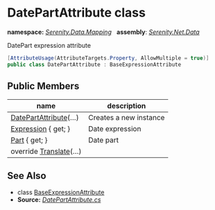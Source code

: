 # DatePartAttribute class
**namespace:** *[Serenity.Data.Mapping](../README.md#serenity.data.mapping-namespace)*   **assembly**: *[Serenity.Net.Data](../README.md)*

DatePart expression attribute

```csharp
[AttributeUsage(AttributeTargets.Property, AllowMultiple = true)]
public class DatePartAttribute : BaseExpressionAttribute
```

## Public Members

| name | description |
| --- | --- |
| [DatePartAttribute](DatePartAttribute/DatePartAttribute.md)(…) | Creates a new instance |
| [Expression](DatePartAttribute/Expression.md) { get; } | Date expression |
| [Part](DatePartAttribute/Part.md) { get; } | Date part |
| override [Translate](DatePartAttribute/Translate.md)(…) |  |

## See Also

* class [BaseExpressionAttribute](BaseExpressionAttribute.md)
* **Source:** *[DatePartAttribute.cs](https://github.com/serenity-is/Serenity/blob/master/src/Serenity.Net.Data/Mapping/DatePartAttribute.cs)*